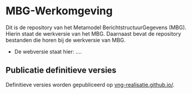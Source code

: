 # MBG-Werkomgeving

Dit is de repository van het Metamodel BerichtstructuurGegevens (MBG). Hierin staat de werkversie van het MBG. 
Daarnaast bevat de repository bestanden die horen bij de werkversie van MBG.

 - De webversie staat hier: ....

## Publicatie definitieve versies

Definitieve versies worden gepubliceerd op [vng-realisatie.github.io/](https://vng-realisatie.github.io/).